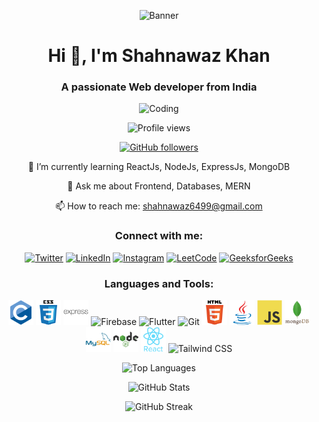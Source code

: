 
<!-- Banner Image -->
<p align="center">
  <img src="https://via.placeholder.com/1280x640/1E3A5F/FFFFFF?text=Shahnawaz+Khan+-+Software+Engineer+%7C+Tech+Enthusiast" alt="Banner" width="40%">
</p>
<h1 align="center">Hi 👋, I'm Shahnawaz Khan</h1>
<h3 align="center">A passionate Web developer from India</h3>

<p align="center">
  <img src="https://cdn.videoplasty.com/animation/chill-coding-programming-lo-fi-animation-stock-animation-21874-1280x720.jpg" alt="Coding" width="400">
</p>

<p align="center">
  <img src="https://komarev.com/ghpvc/?username=shahnawaz4518&label=Profile%20views&color=0e75b6&style=flat" alt="Profile views">
</p>

<p align="center">
  <a href="https://github.com/shahnawaz4518" target="_blank">
    <img src="https://img.shields.io/github/followers/shahnawaz4518?style=for-the-badge&logo=github" alt="GitHub followers">
  </a>
</p>

<p align="center"> 🌱 I’m currently learning ReactJs, NodeJs, ExpressJs, MongoDB </p>

<p align="center"> 💬 Ask me about Frontend, Databases, MERN </p>

<p align="center"> 📫 How to reach me: <a href="mailto:shahnawaz6499@gmail.com">shahnawaz6499@gmail.com</a> </p>

<h3 align="center">Connect with me:</h3>
<p align="center">
  <a href="https://twitter.com/iamsk_25" target="_blank"><img src="https://raw.githubusercontent.com/rahuldkjain/github-profile-readme-generator/master/src/images/icons/Social/twitter.svg" alt="Twitter" height="30" width="40"></a>
  <a href="https://linkedin.com/in/shahnawaz-khan-006487254" target="_blank"><img src="https://raw.githubusercontent.com/rahuldkjain/github-profile-readme-generator/master/src/images/icons/Social/linked-in-alt.svg" alt="LinkedIn" height="30" width="40"></a>
  <a href="https://instagram.com/shahnawazk_25" target="_blank"><img src="https://raw.githubusercontent.com/rahuldkjain/github-profile-readme-generator/master/src/images/icons/Social/instagram.svg" alt="Instagram" height="30" width="40"></a>
  <a href="https://www.leetcode.com/shahnawaz25" target="_blank"><img src="https://raw.githubusercontent.com/rahuldkjain/github-profile-readme-generator/master/src/images/icons/Social/leet-code.svg" alt="LeetCode" height="30" width="40"></a>
  <a href="https://auth.geeksforgeeks.org/user/https://www.geeksforgeeks.org/user/shahnawdo83/" target="_blank"><img src="https://raw.githubusercontent.com/rahuldkjain/github-profile-readme-generator/master/src/images/icons/Social/geeks-for-geeks.svg" alt="GeeksforGeeks" height="30" width="40"></a>
</p>

<h3 align="center">Languages and Tools:</h3>
<p align="center">
  <img src="https://raw.githubusercontent.com/devicons/devicon/master/icons/c/c-original.svg" alt="C" width="40" height="40">
  <img src="https://raw.githubusercontent.com/devicons/devicon/master/icons/css3/css3-original-wordmark.svg" alt="CSS3" width="40" height="40">
  <img src="https://raw.githubusercontent.com/devicons/devicon/master/icons/express/express-original-wordmark.svg" alt="Express.js" width="40" height="40">
  <img src="https://www.vectorlogo.zone/logos/firebase/firebase-icon.svg" alt="Firebase" width="40" height="40">
  <img src="https://www.vectorlogo.zone/logos/flutterio/flutterio-icon.svg" alt="Flutter" width="40" height="40">
  <img src="https://www.vectorlogo.zone/logos/git-scm/git-scm-icon.svg" alt="Git" width="40" height="40">
  <img src="https://raw.githubusercontent.com/devicons/devicon/master/icons/html5/html5-original-wordmark.svg" alt="HTML5" width="40" height="40">
  <img src="https://raw.githubusercontent.com/devicons/devicon/master/icons/java/java-original.svg" alt="Java" width="40" height="40">
  <img src="https://raw.githubusercontent.com/devicons/devicon/master/icons/javascript/javascript-original.svg" alt="JavaScript" width="40" height="40">
  <img src="https://raw.githubusercontent.com/devicons/devicon/master/icons/mongodb/mongodb-original-wordmark.svg" alt="MongoDB" width="40" height="40">
  <img src="https://raw.githubusercontent.com/devicons/devicon/master/icons/mysql/mysql-original-wordmark.svg" alt="MySQL" width="40" height="40">
  <img src="https://raw.githubusercontent.com/devicons/devicon/master/icons/nodejs/nodejs-original-wordmark.svg" alt="Node.js" width="40" height="40">
  <img src="https://raw.githubusercontent.com/devicons/devicon/master/icons/react/react-original-wordmark.svg" alt="React" width="40" height="40">
  <img src="https://www.vectorlogo.zone/logos/tailwindcss/tailwindcss-icon.svg" alt="Tailwind CSS" width="40" height="40">
</p>

<p align="center">
  <img src="https://github-readme-stats.vercel.app/api/top-langs/?username=shahnawaz4518&layout=compact" alt="Top Languages">
</p>

<p align="center">
  <img src="https://github-readme-stats.vercel.app/api?username=shahnawaz4518&show_icons=true" alt="GitHub Stats">
</p>

<p align="center">
  <img src="https://github-readme-streak-stats.herokuapp.com/?user=shahnawaz4518" alt="GitHub Streak">
</p>
